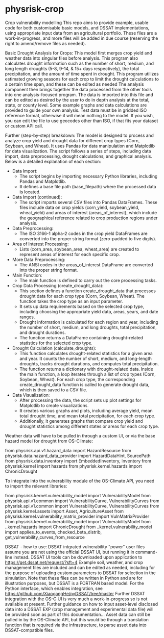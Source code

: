 # physrisk-crop
Crop vulnerability modelling
This repo aims to provide example, usable code for both customisable basic models, and DSSAT implementations, using appropriate input data from an agricultural portfolio.
These files are a work-in-progress, and more files will be added in due course (reserving the right to amend/remove files as needed). 

Basic Drought Analysis for Crops:
This model first merges crop yield and weather data into singular files before analysis. This program also calculates drought information such as the number of short, medium, and long length droughts (5-8, 9-14, & 15+ days respectively), the total precipitation, and the amount of time spent in drought. This program utilizes estimated growing seasons for each crop to limit the drought calculations to a certain time span, and these can be edited as needed The analysis component then brings together the data processed from the other tools into one analysis-focused program. The data is imported into this file and can be edited as desired by the user to do in depth analysis at the total, state, or county level. Some example graphs and data calculations are provided to guide your own analysis. Test data must be in gridded ISO reference format, otherwise it will mean nothing to the model. If you wish, you can edit the file to use geocodes other than ISO, if that fits your dataset or custom API call.

Further (step-by-step) breakdown:
The model is designed to process and analyze crop yield and drought data for different crop types (Corn, Soybean, and Wheat). It uses Pandas for data manipulation and Matplotlib for data visualization. The script follows a series of steps, including data import, data preprocessing, drought calculations, and graphical analysis. Below is a detailed explanation of each section:
* Data Import:
    * The script begins by importing necessary Python libraries, including Pandas and Matplotlib.
    * It defines a base file path (base_filepath) where the processed data is located.
* Data Import (continued):
    * The script imports several CSV files into Pandas DataFrames. These files include data on crop yields (corn_yield, soybean_yield, wheat_yield) and areas of interest (areas_of_interest), which include the geographical reference related to crop production regions under analysis.
* Data Preprocessing:
    * The ISO 3166-1 alpha-2 codes in the crop yield DataFrames are converted into the proper string format (zero-padded to five digits).
* Area of Interest Processing:
    * Lists (corn_area, soybean_area, wheat_area) are created to represent areas of interest for each specific crop.
* More Data Preprocessing:
    * The ANSI codes in the areas_of_interest DataFrame are converted into the proper string format.
* Main Function:
    * The main function is defined to carry out the core processing tasks.
* Crop Data Processing (create_drought_data):
    * This section defines a function create_drought_data that processes drought data for each crop type (Corn, Soybean, Wheat). The function takes the crop type as an input parameter.
    * It sets up data requirements based on the selected crop type, including choosing the appropriate yield data, areas, years, and date ranges.
    * Drought information is calculated for each region and year, including the number of short, medium, and long droughts, total precipitation, and drought durations.
    * The function returns a DataFrame containing drought-related statistics for the selected crop type.
* Drought Calculation (calculate_droughts):
    * This function calculates drought-related statistics for a given area and year. It counts the number of short, medium, and long-length droughts, tracks drought durations, and computes total precipitation.
    * The function returns a dictionary with drought-related data. Inside the main function, a loop iterates through a list of crop types (Corn, Soybean, Wheat). For each crop type, the corresponding create_drought_data function is called to generate drought data, which is then saved to a CSV file.
* Data Visualization:
    * After processing the data, the script sets up plot settings for Matplotlib to create visualizations.
    * It creates various graphs and plots, including average yield, mean total drought time, and mean total precipitation, for each crop type.
    * Additionally, it generates graphs that compare crop yield and drought statistics among different states or areas for each crop type.


Weather data will have to be pulled in through a custom UI, or via the base hazard model for drought from OS-Climate:

from physrisk.api.v1.hazard_data import HazardResource
from physrisk.data.hazard_data_provider import HazardDataHint, SourcePath
from physrisk.data.inventory import EmbeddedInventory, Inventory
from physrisk.kernel import hazards
from physrisk.kernel.hazards import ChronicDrought


To integrate into the vulnerability module of the OS-Climate API, you need to import the relevant libraries:

from physrisk.kernel.vulnerability_model import VulnerabilityModel
from physrisk.api.v1.common import VulnerabilityCurve, VulnerabilityCurves
from physrisk.api.v1.common import VulnerabilityCurve, VulnerabilityCurves
from physrisk.kernel.assets import Asset, AgricultureAsset
from physrisk.kernel.vulnerability_matrix_provider import VulnMatrixProvider
from physrisk.kernel.vulnerability_model import VulnerabilityModel
from ..kernel.hazards import ChronicDrought
from ..kernel.vulnerability_model import applies_to_events, checked_beta_distrib, get_vulnerability_curves_from_resource



DSSAT - how to use:
DSSAT intgrated vulnerability "power" user files assume you are not using the official DSSAT UI, but running it in command-line instead. DSSAT UI tools can be downloaded upon application to https://get.dssat.net/request/?sft=4 
Example soil, weather, and crop management files are included and can be edited as needed, including for the purpose of uploading custom parameters to DSSAT for selection in the simulation. Note that these files can be written in Python and are for illustration purposes, but DSSAT is a FORTRAN based model. For the Python interface, which enables integration, see https://github.com/XiaogangHe/pyDSSAT/tree/master
Further DSSAT integration with the OS-C UI is very much a work-in-progress so is not available at present. Further guidance on how to input asset-level disclosed data into a DSSAT EXP (crop management and experimental data file) will be provided soon as part of this documentation...
Asset data can still be pulled in by the OS-Climate API, but this would be through a translation function that is required via the infrastructure, to parse asset data into DSSAT-compatible files.
